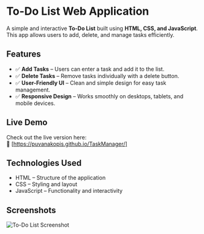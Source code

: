 # To-Do List Web Application

A simple and interactive **To-Do List** built using **HTML, CSS, and JavaScript**. This app allows users to add, delete, and manage tasks efficiently.

## Features
- ✅ **Add Tasks** – Users can enter a task and add it to the list.
- ✅ **Delete Tasks** – Remove tasks individually with a delete button.
- ✅ **User-Friendly UI** – Clean and simple design for easy task management.
- ✅ **Responsive Design** – Works smoothly on desktops, tablets, and mobile devices.


## Live Demo
Check out the live version here:  
🔗 [https://puvanakopis.github.io/TaskManager/]


## Technologies Used
- HTML – Structure of the application
- CSS – Styling and layout
- JavaScript – Functionality and interactivity


## Screenshots
![To-Do List Screenshot](https://github.com/user-attachments/assets/02e62d05-cd8d-4cad-ab88-f31f05a45396)
